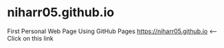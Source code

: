 # niharr05.github.io
First Personal Web Page Using GitHub Pages
https://niharr05.github.io <-- Click on this link
